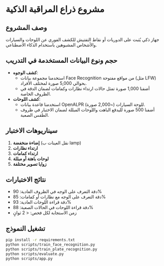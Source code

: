 
# مشروع ذراع المراقبة الذكية

## وصف المشروع
جهاز ذكي يُثبت على الدوريات أو نقاط التفتيش للكشف الفوري عن اللوحات والسيارات والأشخاص المشبوهين باستخدام الذكاء الاصطناعي.

## حجم ونوع البيانات المستخدمة في التدريب
- **كشف الوجوه**: 
  - استخدمنا مجموعة بيانات Face Recognition من مواقع مفتوحة (مثل LFW) بحوالي 5,000 صورة لمختلف الأفراد.
  - أضفنا 1,000 صورة تمثل حالات ارتداء نظارات وكمامات لضمان الدقة في الظروف الخاصة.
- **كشف اللوحات**:
  - استخدمنا قاعدة بيانات OpenALPR للوحة السيارات (~2,000 صورة).
  - أضفنا 500 صورة لليدقع الباهت واللوحات المبللة لضمان الاختبار في ظروف الطقس الصعبة.

## سيناريوهات الاختبار
1. **إضاءة منخفضة** (نقل العينات ب lamp)  
2. **ارتداء نظارات**  
3. **ارتداء كمامات**  
4. **لوحات باهتة أو مبللة**  
5. **زوايا تصوير مختلفة**  

## نتائج الاختبارات
- دقة التعرف على الوجه في الظروف العادية: 90%  
- دقة التعرف على الوجه مع نظارات أو كمامات: 85%  
- دقة قراءة اللوحات العادية: 93%  
- دقة قراءة اللوحات في الحالات الصعبة: 88%  
- زمن الاستجابة لكل فحص: < 2 ثوانٍ  

## تشغيل النموذج
```bash
pip install -r requirements.txt
python scripts/train_face_recognition.py
python scripts/train_plate_recognition.py
python scripts/evaluate.py
python scripts/app.py
```
